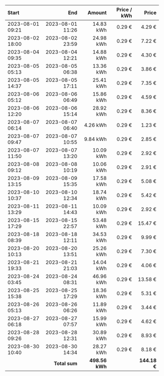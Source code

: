| Start            |              End |         Amount | Price / kWh |        Price |
| :--------------- | ---------------: | -------------: | ----------: | -----------: |
| 2023-08-01 09:21 | 2023-08-01 11:26 |      14.83 kWh |      0.29 € |       4.29 € |
| 2023-08-02 18:00 | 2023-08-02 23:59 |      24.98 kWh |      0.29 € |       7.22 € |
| 2023-08-04 09:35 | 2023-08-04 12:21 |      14.88 kWh |      0.29 € |       4.30 € |
| 2023-08-05 05:13 | 2023-08-05 06:38 |      13.36 kWh |      0.29 € |       3.86 € |
| 2023-08-05 14:37 | 2023-08-05 17:11 |      25.41 kWh |      0.29 € |       7.35 € |
| 2023-08-06 05:12 | 2023-08-06 06:49 |      15.86 kWh |      0.29 € |       4.59 € |
| 2023-08-06 12:20 | 2023-08-06 15:14 |      28.92 kWh |      0.29 € |       8.36 € |
| 2023-08-07 06:14 | 2023-08-07 06:40 |       4.26 kWh |      0.29 € |       1.23 € |
| 2023-08-07 09:47 | 2023-08-07 10:55 |       9.84 kWh |      0.29 € |       2.85 € |
| 2023-08-07 11:50 | 2023-08-07 13:20 |      10.09 kWh |      0.29 € |       2.92 € |
| 2023-08-08 09:12 | 2023-08-08 10:19 |      10.06 kWh |      0.29 € |       2.91 € |
| 2023-08-09 13:15 | 2023-08-09 15:35 |      17.58 kWh |      0.29 € |       5.08 € |
| 2023-08-10 10:37 | 2023-08-10 12:34 |      18.74 kWh |      0.29 € |       5.42 € |
| 2023-08-11 13:29 | 2023-08-11 14:43 |      10.09 kWh |      0.29 € |       2.92 € |
| 2023-08-15 17:29 | 2023-08-15 22:57 |      53.48 kWh |      0.29 € |      15.47 € |
| 2023-08-18 08:39 | 2023-08-18 12:11 |      34.53 kWh |      0.29 € |       9.99 € |
| 2023-08-20 10:13 | 2023-08-20 13:51 |      25.26 kWh |      0.29 € |       7.30 € |
| 2023-08-21 19:33 | 2023-08-21 21:03 |      14.04 kWh |      0.29 € |       4.06 € |
| 2023-08-24 03:45 | 2023-08-24 08:31 |      46.96 kWh |      0.29 € |      13.58 € |
| 2023-08-25 15:38 | 2023-08-25 17:29 |      18.36 kWh |      0.29 € |       5.31 € |
| 2023-08-26 05:13 | 2023-08-26 06:26 |      11.89 kWh |      0.29 € |       3.44 € |
| 2023-08-27 06:18 | 2023-08-27 07:57 |      15.99 kWh |      0.29 € |       4.62 € |
| 2023-08-28 09:26 | 2023-08-28 12:31 |      30.89 kWh |      0.29 € |       8.93 € |
| 2023-08-30 10:40 | 2023-08-30 14:34 |      28.27 kWh |      0.29 € |       8.18 € |
|                  |    **Total sum** | **498.56 kWh** |             | **144.18 €** |